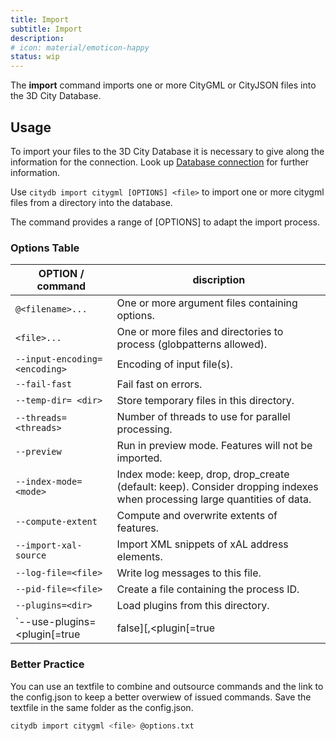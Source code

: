 ```yaml
---
title: Import
subtitle: Import
description:
# icon: material/emoticon-happy
status: wip
---
```


The **import** command imports one or more CityGML or CityJSON files into the 3D City Database.

## Usage

To import your files to the 3D City Database it is necessary to give along the information for the connection. Look up [Database connection](db-connection.md) for further information.

Use `citydb import citygml [OPTIONS] <file>` to import one or more citygml files from a directory into the database.

The command provides a range of [OPTIONS] to adapt the import process.


### Options Table

OPTION / command | discription
------------ | -------------
`@<filename>...` | One or more argument files containing options.
`<file>...` | One or more files and directories to process (globpatterns allowed).
`--input-encoding= <encoding>` |  Encoding of input file(s).
`--fail-fast` | Fail fast on errors.
`--temp-dir= <dir>` | Store temporary files in this directory.
`--threads=<threads>`| Number of threads to use for parallel processing.
`--preview`| Run in preview mode. Features will not be imported.
`--index-mode=<mode>` | Index mode: keep, drop, drop_create (default: keep). Consider dropping indexes when processing large quantities of data.
`--compute-extent` | Compute and overwrite extents of features.
`--import-xal-source` | Import XML snippets of xAL address elements.
`--log-file=<file>`| Write log messages to this file.
`--pid-file=<file>` | Create a file containing the process ID.
`--plugins=<dir>` | Load plugins from this directory.
`--use-plugins=<plugin[=true|false][,<plugin[=true|false]...]` | Enable or disable plugins with a matching fully qualified class name (default: true).


### Better Practice

You can use an textfile to combine and outsource commands and the link to the config.json to keep a better overwiew of issued commands. Save the textfile in the same folder as the config.json.

```bash
citydb import citygml <file> @options.txt
```